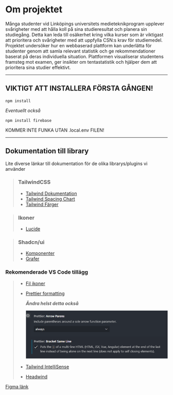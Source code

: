 # Om projektet

Många studenter vid Linköpings universitets medieteknikprogram upplever svårigheter med att hålla koll på sina studieresultat och planera sin studiegång. Detta kan leda till osäkerhet kring vilka kurser som är viktigast att prioritera och svårigheter med att uppfylla CSN:s krav för studiemedel. Projektet undersöker hur en webbaserad plattform kan underlätta för studenter genom att samla relevant statistik och ge rekommendationer baserat på deras individuella situation. Plattformen visualiserar studentens framsteg mot examen, ger insikter om tentastatistik och hjälper dem att prioritera sina studier effektivt.

---

## VIKTIGT ATT INSTALLERA FÖRSTA GÅNGEN!

```console
npm install
```

_Eventuellt också_

```console
npm install firebase
```

KOMMER INTE FUNKA UTAN .local.env FILEN!

---

## Dokumentation till library

Lite diverse länkar till dokumentation för de olika librarys/plugins vi använder

> ### TailwindCSS
>
> - [Tailwind Dokumentation](https://tailwindcss.com/docs/)
> - [Tailwind Spacing Chart](https://tailwindcss.com/docs/customizing-spacing)
> - [Tailwind Färger](https://tailwindcss.com/docs/customizing-colors)

> ### Ikoner
>
> - [Lucide](https://lucide.dev/)

> ### Shadcn/ui
>
> - [Komponenter](https://ui.shadcn.com/docs/components/accordion)
> - [Grafer](https://ui.shadcn.com/charts)

### Rekomenderade VS Code tillägg

> - [Fil ikoner](https://marketplace.visualstudio.com/items?itemName=tal7aouy.icons)
> - [Prettier formatting](https://marketplace.visualstudio.com/items?itemName=esbenp.prettier-vscode)
>
>   **_Ändra helst detta också_**
>   
>   ![alt text](readme-imgs/image.png)
>
> - [Tailwind IntelliSense](https://marketplace.visualstudio.com/items?itemName=bradlc.vscode-tailwindcss)
> - [Headwind](https://marketplace.visualstudio.com/items?itemName=heybourn.headwind)

[Figma länk](https://www.figma.com/design/xFmuAvVpI5714AzzsBwDYI/Vart-%C3%A4r-mitt-CSN?node-id=0-1&p=f&t=jAgwB2QnENzXwnjn-0)
